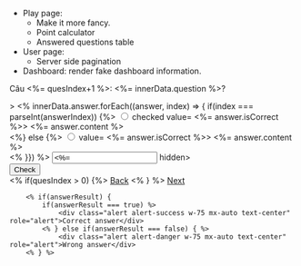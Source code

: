 <!-- TODOs -->
- Play page: 
    + Make it more fancy.
    + Point calculator    
    + Answered questions table
- User page: 
    + Server side pagination
- Dashboard: render fake dashboard information.



<!-- question-content -->
<p>Câu <%= quesIndex+1 %>: <%= innerData.question %>?</p> 
        <form action="/play" method="GET" id="question-form">
            <input 
                type="text" 
                name="quesIndex"
                hidden 
                value=<%= quesIndex %>>
            <%  innerData.answer.forEach((answer, index) => { 
                if(index === parseInt(answerIndex)) {%>
                    <input 
                        type="radio" 
                        name="answerResult"
                        class="result-buttons"
                        id= <%= index %>
                        checked
                        value= <%= answer.isCorrect %>>
                        <%= answer.content %>
                        <br/>
                <%} else {%> 
                    <input 
                        type="radio" 
                        name="answerResult"
                        class="result-buttons"
                        id= <%= index %>
                        value= <%= answer.isCorrect %>>
                        <%= answer.content %>
                        <br/>
            <% }}) %>
            <input 
                type="text" 
                name="answerIndex"
                id="index-button"
                hidden>
            <input 
                type="text" 
                name="nextQues"
                id="nextQues-button"
                value= <%= quesIndex+1 %>
                hidden>
            <div class="u-mb-1"></div>            
            <button class="button-submit btn btn-primary">Check</button>
            <div class="button-group float-right">                                                
                <% if(quesIndex > 0) {%>
                    <a href="/play?back=true" class="btn btn-warning">Back</a>
                <% } %>
                <a href="/play?next=true" class="btn btn-warning">Next</a>                                          
            </div>

<!-- Result of the question -->
        <% if(answerResult) { 
            if(answerResult === true) %>
                <div class="alert alert-success w-75 mx-auto text-center" role="alert">Correct answer</div>
            <% } else if(answerResult === false) { %>
                <div class="alert alert-danger w-75 mx-auto text-center" role="alert">Wrong answer</div>
        <% } %>